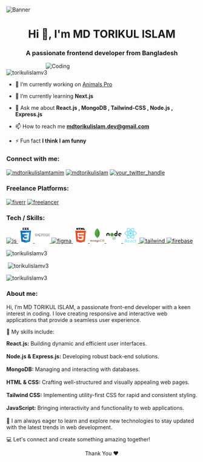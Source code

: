 <img align="center" alt="Banner" src="https://www.linkedin.com/in/md-torikulislam/overlay/background-image/">
<h1 align="center">Hi 👋, I'm MD TORIKUL ISLAM</h1>
<h3 align="center">A passionate frontend developer from Bangladesh</h3>
<img align="right" alt="Coding" width="400" src="https://i.pinimg.com/originals/81/17/8b/81178b47a8598f0c81c4799f2cdd4057.gif">

<p align="left"> <img src="https://komarev.com/ghpvc/?username=torikulislamv3&label=Profile%20views&color=0e75b6&style=flat" alt="torikulislamv3" /> </p>

- 🔭 I’m currently working on [Animals Pro](https://animals-pro-fe8cd.web.app/)

- 🌱 I’m currently learning **Next.js**

- 💬 Ask me about **React.js , MongoDB , Tailwind-CSS , Node.js , Express.js**

- 📫 How to reach me **mdtorikulislam.dev@gmail.com**

- ⚡ Fun fact **I think I am funny**

<h3 align="left">Connect with me:</h3>
<p align="left">
<a href="https://fb.com/mdtorikulislamtamim" target="blank"><img align="center" src="https://raw.githubusercontent.com/rahuldkjain/github-profile-readme-generator/master/src/images/icons/Social/facebook.svg" alt="mdtorikulislamtamim" height="30" width="40" /></a>
<a href="https://www.linkedin.com/in/md-torikulislam/" target="blank"><img align="center" src="https://raw.githubusercontent.com/rahuldkjain/github-profile-readme-generator/master/src/images/icons/Social/linked-in-alt.svg" alt="mdtorikulislam" height="30" width="40" /></a>
<a href="https://twitter.com/TorikulIsl2041" target="blank"><img align="center" src="https://raw.githubusercontent.com/rahuldkjain/github-profile-readme-generator/master/src/images/icons/Social/twitter.svg" alt="your_twitter_handle" height="30" width="40" /></a>
</p>

<h3 align="left">Freelance Platforms:</h3>
<p align="left">
<a href="https://www.fiverr.com/md_torikul2004" target="blank"><img align="center" src="https://encrypted-tbn0.gstatic.com/images?q=tbn:ANd9GcSn7j72atakY6MHFWxzbnz23bQn9rwrzRfNNg&s" alt="fiverr" height="30" width="40" /></a>
<a href="https://www.freelancer.com/u/mdtorikul2004" target="blank"><img align="center" src="https://cdn.worldvectorlogo.com/logos/freelancer-1.svg" alt="freelancer" height="30" width="40" /></a>
</p>

<h3 align="left">Tech / Skills:</h3>
<p align="left">
<a href="https://www.w3schools.com/js/" target="_blank" rel="noreferrer"> <img src="https://encrypted-tbn0.gstatic.com/images?q=tbn:ANd9GcQiXhjVqtRd6tiqcsSQ7rD6VF7NxI-3VvoR0w&s" alt="js" width="40" height="40"/> </a>
<a href="https://www.w3schools.com/css/" target="_blank" rel="noreferrer"> <img src="https://raw.githubusercontent.com/devicons/devicon/master/icons/css3/css3-original-wordmark.svg" alt="css3" width="40" height="40"/> </a>
<a href="https://expressjs.com" target="_blank" rel="noreferrer"> <img src="https://raw.githubusercontent.com/devicons/devicon/master/icons/express/express-original-wordmark.svg" alt="express" width="40" height="40"/> </a>
<a href="https://www.figma.com/" target="_blank" rel="noreferrer"> <img src="https://www.vectorlogo.zone/logos/figma/figma-icon.svg" alt="figma" width="40" height="40"/> </a>
<a href="https://www.w3.org/html/" target="_blank" rel="noreferrer"> <img src="https://raw.githubusercontent.com/devicons/devicon/master/icons/html5/html5-original-wordmark.svg" alt="html5" width="40" height="40"/> </a>
<a href="https://www.mongodb.com/" target="_blank" rel="noreferrer"> <img src="https://raw.githubusercontent.com/devicons/devicon/master/icons/mongodb/mongodb-original-wordmark.svg" alt="mongodb" width="40" height="40"/> </a>
<a href="https://nodejs.org" target="_blank" rel="noreferrer"> <img src="https://raw.githubusercontent.com/devicons/devicon/master/icons/nodejs/nodejs-original-wordmark.svg" alt="nodejs" width="40" height="40"/> </a>
<a href="https://reactjs.org/" target="_blank" rel="noreferrer"> <img src="https://raw.githubusercontent.com/devicons/devicon/master/icons/react/react-original-wordmark.svg" alt="react" width="40" height="40"/> </a>
<a href="https://tailwindcss.com/" target="_blank" rel="noreferrer"> <img src="https://www.vectorlogo.zone/logos/tailwindcss/tailwindcss-icon.svg" alt="tailwind" width="40" height="40"/> </a>
<a href="https://firebase.com/" target="_blank" rel="noreferrer"> <img src="https://cdn4.iconfinder.com/data/icons/google-i-o-2016/512/google_firebase-2-512.png" alt="firebase" width="40" height="40"/> </a>
</p>

<p><img align="center" src="https://github-readme-stats.vercel.app/api/top-langs?username=torikulislamv3&show_icons=true&locale=en&layout=compact" alt="torikulislamv3" /></p>

<p>&nbsp;<img align="center" src="https://github-readme-stats.vercel.app/api?username=torikulislamv3&show_icons=true&locale=en" alt="torikulislamv3" /></p>

<p><img align="center" src="https://github-readme-streak-stats.herokuapp.com/?user=torikulislamv3&" alt="torikulislamv3" /></p>

<h3 align="left">About me:</h3>
<p>
   Hi, I’m MD TORIKUL ISLAM, a passionate front-end developer with a keen interest in coding. I love creating responsive and interactive web applications that provide a seamless user experience.

🚀 My skills include:

**React.js:** Building dynamic and efficient user interfaces. </br></br>
**Node.js & Express.js:** Developing robust back-end solutions.</br></br>
**MongoDB:** Managing and interacting with databases.</br></br>
**HTML & CSS:** Crafting well-structured and visually appealing web pages.</br></br>
**Tailwind CSS:** Implementing utility-first CSS for rapid and consistent styling.</br></br>
**JavaScript:** Bringing interactivity and functionality to web applications.</br></br>
🌱 I am always eager to learn and explore new technologies to stay updated with the latest trends in web development.

💻 Let's connect and create something amazing together!
</p>
<p align="center">Thank You ❤️</p>
